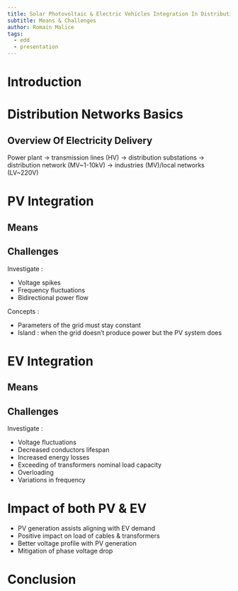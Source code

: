 ```yaml
---
title: Solar Photovoltaic & Electric Vehicles Integration In Distribution Networks
subtitle: Means & Challenges
author: Romain Malice
tags:
  - edd
  - presentation
---
```


# Introduction

# Distribution Networks Basics

## Overview Of Electricity Delivery

Power plant → transmission lines (HV) → distribution substations → distribution network (MV~1-10kV) → industries (MV)/local networks (LV~220V)

# PV Integration

## Means

## Challenges

Investigate :
- Voltage spikes
- Frequency fluctuations
- Bidirectional power flow

Concepts :
- Parameters of the grid must stay constant
- Island : when the grid doesn’t produce power but the PV system does

# EV Integration

## Means

## Challenges

Investigate :
- Voltage fluctuations
- Decreased conductors lifespan 
- Increased energy losses
- Exceeding of transformers nominal load capacity
- Overloading
- Variations in frequency

# Impact of both PV & EV

- PV generation assists aligning with EV demand
- Positive impact on load of cables & transformers
- Better voltage profile with PV generation
- Mitigation of phase voltage drop

# Conclusion